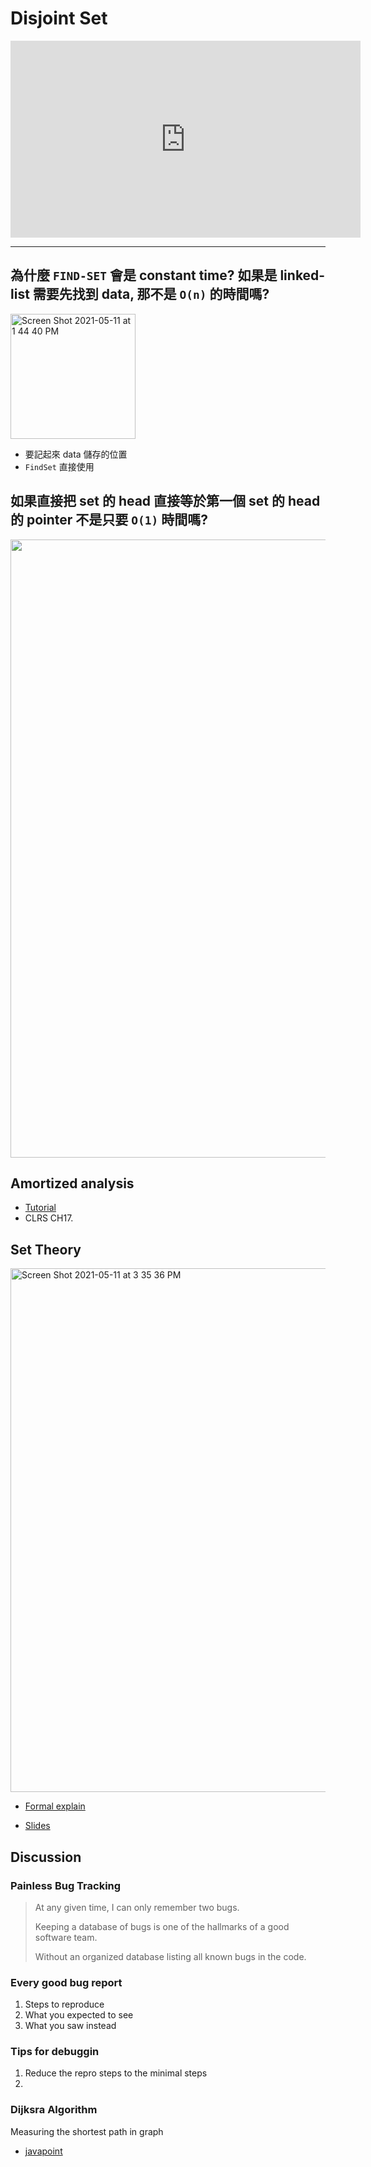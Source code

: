 # Disjoint Set

<iframe width="560" height="315" src="https://www.youtube.com/embed/eYUSRIPm3Ms" title="YouTube video player" frameborder="0" allow="accelerometer; autoplay; clipboard-write; encrypted-media; gyroscope; picture-in-picture" allowfullscreen></iframe>

---

## 為什麼 `FIND-SET` 會是 constant time? 如果是 linked-list 需要先找到 data, 那不是 `O(n)` 的時間嗎?

<img width="200" alt="Screen Shot 2021-05-11 at 1 44 40 PM" src="https://user-images.githubusercontent.com/29009898/117764426-0a565780-b25f-11eb-9a6a-fa8245fe02a2.png">

- 要記起來 data 儲存的位置
- `FindSet` 直接使用

## 如果直接把 set 的 head 直接等於第一個 set 的 head 的 pointer 不是只要 `O(1)` 時間嗎?

<img width="989" src="https://user-images.githubusercontent.com/29009898/117765475-9157ff80-b260-11eb-8462-49e7ce982130.png">


## Amortized analysis

- [Tutorial](https://mropengate.blogspot.com/2015/06/algorithm-amortized-analysis.html)
- CLRS CH17.

## Set Theory


<img width="838" alt="Screen Shot 2021-05-11 at 3 35 36 PM" src="https://user-images.githubusercontent.com/29009898/117776821-8906c100-b26e-11eb-91f2-7c3e504a7694.png">

- [Formal explain](https://math.libretexts.org/Bookshelves/Mathematical_Logic_and_Proof/Book%3A_Mathematical_Reasoning__Writing_and_Proof_(Sundstrom)/7%3A_Equivalence_Relations/7.2%3A_Equivalence_Relations)

- [Slides](https://web.stanford.edu/class/archive/cs/cs103/cs103.1132/lectures/05/Small05.pdf)

## Discussion

### Painless Bug Tracking

> At any given time, I can only remember two bugs.
> 
> Keeping a database of bugs is one of the hallmarks of a good software team.
> 
> Without an organized database listing all known bugs in the code.

### Every good bug report

1. Steps to reproduce
2. What you expected to see
3. What you saw instead

### Tips for debuggin

1. Reduce the repro steps to the minimal steps
2. 

### Dijksra Algorithm
 
Measuring the shortest path in graph

- [javapoint](https://www.javatpoint.com/dijkstras-algorithm)